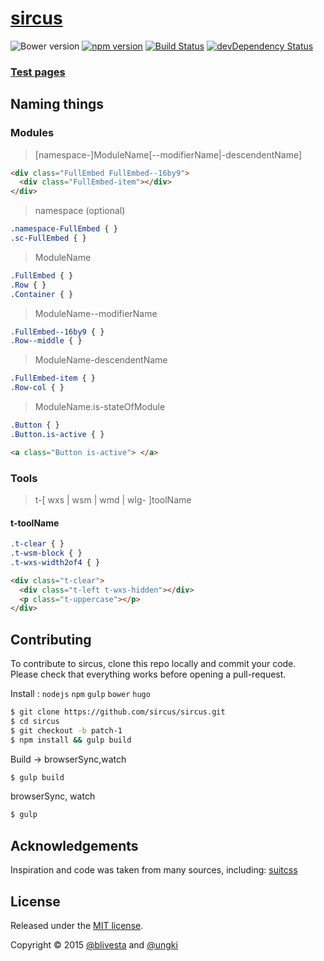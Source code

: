 # [sircus](http://sircus.blivesta.com)

![Bower version](https://img.shields.io/bower/v/sircus.svg?style=flat)
[![npm version](https://img.shields.io/npm/v/sircus.svg?style=flat)](https://www.npmjs.com/package/sircus)
[![Build Status](https://img.shields.io/travis/sircus/sircus/master.svg?style=flat)](https://travis-ci.org/sircus/sircus)
[![devDependency Status](https://david-dm.org/sircus/sircus/dev-status.svg)](https://david-dm.org/sircus/sircus#info=devDependencies)


### [Test pages](http://sircus.blivesta.com/test)

## Naming things

### Modules

> [namespace-]ModuleName[--modifierName|-descendentName]


```html
<div class="FullEmbed FullEmbed--16by9">
  <div class="FullEmbed-item"></div>
</div>

```

> namespace (optional)

```css
.namespace-FullEmbed { }
.sc-FullEmbed { }
```

> ModuleName

```css
.FullEmbed { }
.Row { }
.Container { }
```

> ModuleName--modifierName

```css
.FullEmbed--16by9 { }
.Row--middle { }
```

> ModuleName-descendentName

```css
.FullEmbed-item { }
.Row-col { }
```

> ModuleName.is-stateOfModule

```css
.Button { }
.Button.is-active { }
```

```html
<a class="Button is-active"> </a>
```


### Tools
> t-[ wxs | wsm | wmd | wlg- ]toolName

#### t-toolName

```css
.t-clear { }
.t-wsm-block { }
.t-wxs-width2of4 { }
```

```html
<div class="t-clear">
  <div class="t-left t-wxs-hidden"></div>
  <p class="t-uppercase"></p>
</div>
```


## Contributing

To contribute to sircus, clone this repo locally and commit your code.
Please check that everything works before opening a pull-request.

Install : `nodejs` `npm` `gulp` `bower` `hugo`
```bash
$ git clone https://github.com/sircus/sircus.git
$ cd sircus
$ git checkout -b patch-1
$ npm install && gulp build
```

Build -> browserSync,watch
```bash
$ gulp build
```

browserSync, watch
```bash
$ gulp
```


## Acknowledgements

Inspiration and code was taken from many sources, including:
[suitcss](http://suitcss.github.io/)


## License
Released under the [MIT license](https://github.com/sircus/sircus/blob/master/LICENCE).

Copyright &copy; 2015 [@blivesta](https://github.com/blivesta) and [@ungki](https://github.com/ungki)
